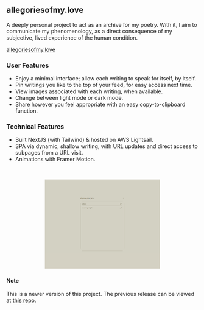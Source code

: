 ## allegoriesofmy.love

A deeply personal project to act as an archive for my poetry. With it, I aim to communicate my phenomenology, as a direct consequence of my subjective, lived experience of the human condition.

[allegoriesofmy.love](https://allegoriesofmy.love)

### User Features

* Enjoy a minimal interface; allow each writing to speak for itself, by itself.
* Pin writings you like to the top of your feed, for easy access next time.
* View images associated with each writing, when available.
* Change between light mode or dark mode.
* Share however you feel appropriate with an easy copy-to-clipboard function.

### Technical Features

* Built NextJS (with Tailwind) & hosted on AWS Lightsail.
* SPA via dynamic, shallow writing, with URL updates and direct access to subpages from a URL visit.
* Animations with Framer Motion.

<br>
<p align=center>
  <img src="./site-preview.png" alt="Site preview" width=60% margin=auto>
</p>

#### Note

This is a newer version of this project. The previous release can be viewed at [this repo](https://github.com/juliankuyumcu/allegoriesofmy.love).
